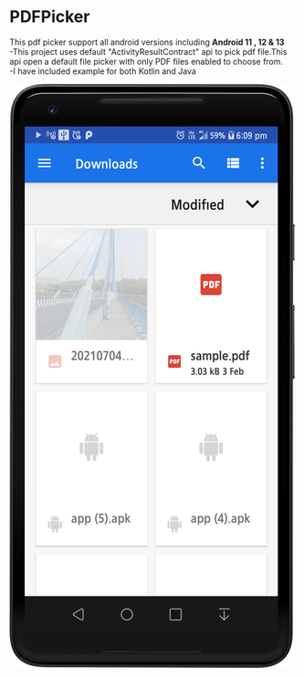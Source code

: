 # PDFPicker
This pdf picker support all android versions including <b> Android 11 , 12 & 13 </b> <br>
-This project uses default "ActivityResultContract" api to pick pdf file.This api open a default file picker with only PDF files enabled to choose from. <br>
-I have included example for both Kotlin and Java

<img src="https://github.com/amanattri09/PDFPicker/blob/master/media/pdf_picker.png" width="500" style="max-width:200%;"> <br>

